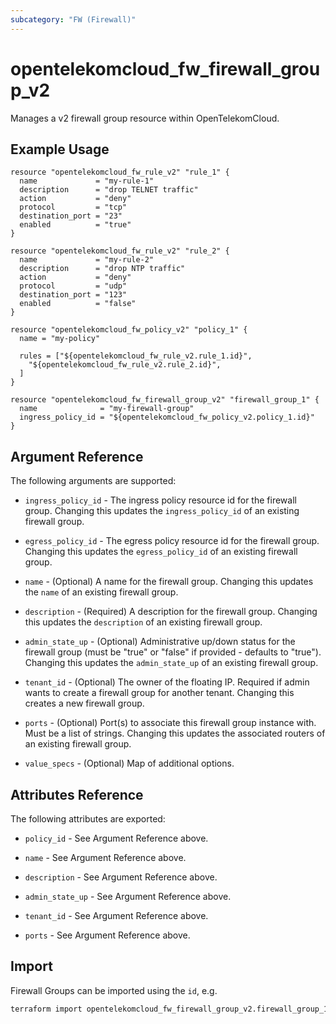 ```yaml
---
subcategory: "FW (Firewall)"
---
```


# opentelekomcloud_fw_firewall_group_v2

Manages a v2 firewall group resource within OpenTelekomCloud.

## Example Usage

```hcl
resource "opentelekomcloud_fw_rule_v2" "rule_1" {
  name             = "my-rule-1"
  description      = "drop TELNET traffic"
  action           = "deny"
  protocol         = "tcp"
  destination_port = "23"
  enabled          = "true"
}

resource "opentelekomcloud_fw_rule_v2" "rule_2" {
  name             = "my-rule-2"
  description      = "drop NTP traffic"
  action           = "deny"
  protocol         = "udp"
  destination_port = "123"
  enabled          = "false"
}

resource "opentelekomcloud_fw_policy_v2" "policy_1" {
  name = "my-policy"

  rules = ["${opentelekomcloud_fw_rule_v2.rule_1.id}",
    "${opentelekomcloud_fw_rule_v2.rule_2.id}",
  ]
}

resource "opentelekomcloud_fw_firewall_group_v2" "firewall_group_1" {
  name              = "my-firewall-group"
  ingress_policy_id = "${opentelekomcloud_fw_policy_v2.policy_1.id}"
}
```

## Argument Reference

The following arguments are supported:

* `ingress_policy_id` - The ingress policy resource id for the firewall group. Changing
  this updates the `ingress_policy_id` of an existing firewall group.

* `egress_policy_id` - The egress policy resource id for the firewall group. Changing
  this updates the `egress_policy_id` of an existing firewall group.

* `name` - (Optional) A name for the firewall group. Changing this
  updates the `name` of an existing firewall group.

* `description` - (Required) A description for the firewall group. Changing this
  updates the `description` of an existing firewall group.

* `admin_state_up` - (Optional) Administrative up/down status for the firewall group
  (must be "true" or "false" if provided - defaults to "true").
  Changing this updates the `admin_state_up` of an existing firewall group.

* `tenant_id` - (Optional) The owner of the floating IP. Required if admin wants
  to create a firewall group for another tenant. Changing this creates a new
  firewall group.

* `ports` - (Optional) Port(s) to associate this firewall group instance
  with. Must be a list of strings. Changing this updates the associated routers
  of an existing firewall group.

* `value_specs` - (Optional) Map of additional options.

## Attributes Reference

The following attributes are exported:

* `policy_id` - See Argument Reference above.

* `name` - See Argument Reference above.

* `description` - See Argument Reference above.

* `admin_state_up` - See Argument Reference above.

* `tenant_id` - See Argument Reference above.

* `ports` - See Argument Reference above.

## Import

Firewall Groups can be imported using the `id`, e.g.

```sh
terraform import opentelekomcloud_fw_firewall_group_v2.firewall_group_1 c9e39fb2-ce20-46c8-a964-25f3898c7a97
```
